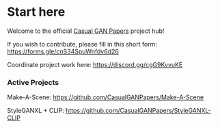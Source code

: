 # Start here

Welcome to the official [Casual GAN Papers](https://casualganpapers.com) project hub! 

If you wish to contribute, please fill in this short form: https://forms.gle/cnS34SpuWnfdv6d26

Coordinate project work here: https://discord.gg/cgG9KvvuKE

### Active Projects

Make-A-Scene: https://github.com/CasualGANPapers/Make-A-Scene

StyleGANXL + CLIP: https://github.com/CasualGANPapers/StyleGANXL-CLIP
